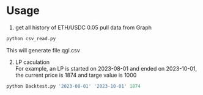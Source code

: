 # Usage
1. get all history of ETH/USDC 0.05 pull data from Graph
```PYTHON
python csv_read.py
```
This will generate file qgl.csv

2. LP caculation  
For example, an LP is started on 2023-08-01 and ended on 2023-10-01, the current price is 1874 and targe value is 1000
```PYTHON
python Backtest.py '2023-08-01' '2023-10-01' 1874
```